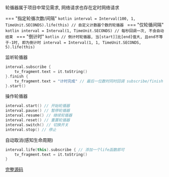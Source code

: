 轮循器属于项目中常见需求, 网络请求也存在定时网络请求

=== "指定轮循次数/间隔"
    ```kotlin
    interval = Interval(100, 1, TimeUnit.SECONDS).life(this) // 自定义计数器个数的轮循器
    ```
=== "仅轮循间隔"
    ```kotlin
     interval = Interval(1, TimeUnit.SECONDS) // 每秒回调一次, 不会自动结束
    ```
=== "倒计时"
    ```kotlin
    // 倒计时轮循器, 当[start]]比[end]值大, 且end不等于-1时, 即为倒计时
    interval = Interval(1, 1, TimeUnit.SECONDS, 5).life(this)
    ```

监听轮循器
```kotlin
interval.subscribe {
    tv_fragment.text = it.toString()
}.finish {
    tv_fragment.text = "计时完成" // 最后一位数时同时回调 subscribe/finish
}.start()
```

操作轮循器
```kotlin
interval.start() // 开始轮循器
interval.pause() // 暂停轮循器
interval.resume() // 继续轮循器
interval.reset() // 重置轮循器
interval.switch() // 切换开关
interval.stop() // 停止
```

自动取消(感知生命周期)

```kotlin
interval.life(this).subscribe { // 添加一个life函数即可
    tv_fragment.text = it.toString()
}
```

[完整源码](https://github.com/liangjingkanji/Net/blob/master/sample/src/main/java/com/drake/net/sample/ui/fragment/SuperIntervalFragment.kt)